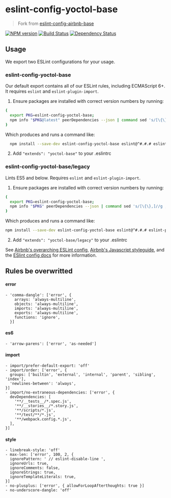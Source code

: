 # eslint-config-yoctol-base

> Fork from [eslint-config-airbnb-base](https://github.com/airbnb/javascript/tree/master/packages/eslint-config-airbnb-base)

[![NPM version][npm-image]][npm-url]
[![Build Status][travis-image]][travis-url]
[![Dependency Status][david_img]][david_site]

## Usage

We export two ESLint configurations for your usage.

### eslint-config-yoctol-base

Our default export contains all of our ESLint rules, including ECMAScript 6+. It requires `eslint` and `eslint-plugin-import`.

1. Ensure packages are installed with correct version numbers by running:
  ```sh
  (
    export PKG=eslint-config-yoctol-base;
    npm info "$PKG@latest" peerDependencies --json | command sed 's/[\{\},]//g ; s/: /@/g' | xargs npm install --save-dev "$PKG@latest"
  )
  ```

  Which produces and runs a command like:

  ```sh
    npm install --save-dev eslint-config-yoctol-base eslint@^#.#.# eslint-plugin-import@^#.#.#
  ```

2. Add `"extends": "yoctol-base"` to your .eslintrc

### eslint-config-yoctol-base/legacy

Lints ES5 and below. Requires `eslint` and `eslint-plugin-import`.

1. Ensure packages are installed with correct version numbers by running:
  ```sh
  (
    export PKG=eslint-config-yoctol-base;
    npm info "$PKG" peerDependencies --json | command sed 's/[\{\},]//g ; s/: /@/g' | xargs npm install --save-dev "$PKG"
  )
  ```

  Which produces and runs a command like:

  ```sh
  npm install --save-dev eslint-config-yoctol-base eslint@^#.#.# eslint-plugin-import@^#.#.#
  ```

2. Add `"extends": "yoctol-base/legacy"` to your .eslintrc

See [Airbnb's overarching ESLint config](https://npmjs.com/eslint-config-airbnb), [Airbnb's Javascript styleguide](https://github.com/airbnb/javascript), and the [ESlint config docs](http://eslint.org/docs/user-guide/configuring#extending-configuration-files) for more information.

## Rules be overwritted

#### error

```
- 'comma-dangle': ['error', {
    arrays: 'always-multiline',
    objects: 'always-multiline',
    imports: 'always-multiline',
    exports: 'always-multiline',
    functions: 'ignore',
  }]

```

#### es6

```
- 'arrow-parens': ['error', 'as-needed']
```

#### import

```
- import/prefer-default-export: 'off'
- import/order: ['error', {
  groups: ['builtin', 'external', 'internal', 'parent', 'sibling', 'index'],
  'newlines-between': 'always',
}]
- import/no-extraneous-dependencies: ['error', {
  devDependencies: [
    '**/__tests__/*.spec.js',
    '**/__stories__/*.story.js',
    '**/scripts/*.js',
    '**/test/**/*.js',
    '**/webpack.config.*.js',
  ],
}]
```

#### style

```
- linebreak-style: 'off'
- max-len: ['error', 100, 2, {
  ignorePattern: ' // eslint-disable-line ',
  ignoreUrls: true,
  ignoreComments: false,
  ignoreStrings: true,
  ignoreTemplateLiterals: true,
}]
- no-plusplus: ['error', { allowForLoopAfterthoughts: true }]
- no-underscore-dangle: 'off'
```

[npm-image]: https://badge.fury.io/js/eslint-config-yoctol-base.svg
[npm-url]: https://npmjs.org/package/eslint-config-yoctol-base
[travis-image]: https://travis-ci.org/Yoctol/eslint-config-yoctol-base.svg
[travis-url]: https://travis-ci.org/Yoctol/eslint-config-yoctol-base
[david_img]: https://david-dm.org/Yoctol/eslint-config-yoctol-base.svg
[david_site]: https://david-dm.org/Yoctol/eslint-config-yoctol-base
